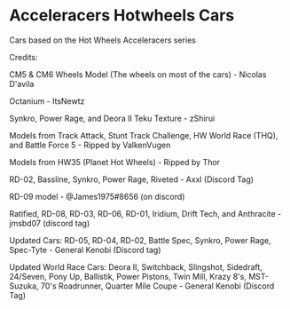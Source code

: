 # Acceleracers Hotwheels Cars

Cars based on the Hot Wheels Acceleracers series

Credits: 

CM5 & CM6 Wheels Model (The wheels on most of the cars) - Nicolas D'avila

Octanium - ItsNewtz 

Synkro, Power Rage, and Deora II Teku Texture - zShirui

Models from Track Attack, Stunt Track Challenge, HW World Race (THQ), and Battle Force 5 - Ripped by ValkenVugen

Models from HW35 (Planet Hot Wheels) - Ripped by Thor

RD-02, Bassline, Synkro, Power Rage, Riveted - Axxl (Discord Tag) 

RD-09 model - @James1975#8656 (on discord)

Ratified, RD-08, RD-03, RD-06, RD-01, Iridium, Drift Tech, and Anthracite - jmsbd07 (discord tag)


Updated Cars: RD-05, RD-04, RD-02, Battle Spec, Synkro, Power Rage, Spec-Tyte - General Kenobi (Discord tag) 

Updated World Race Cars: Deora II, Switchback, Slingshot, Sidedraft, 24/Seven, Pony Up, Ballistik, Power Pistons, Twin Mill, Krazy 8's, MST-Suzuka, 70's Roadrunner, Quarter Mile Coupe - General Kenobi (Discord Tag)
